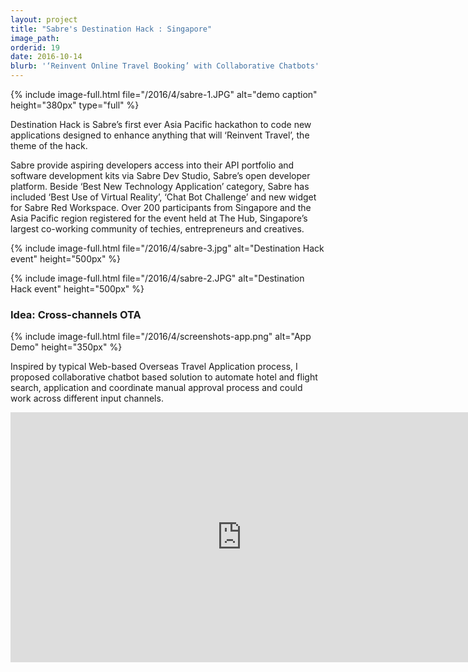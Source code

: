 ```yaml
---
layout: project
title: "Sabre's Destination Hack : Singapore"
image_path: 
orderid: 19
date: 2016-10-14
blurb: '‘Reinvent Online Travel Booking’ with Collaborative Chatbots'
---
```

{% include image-full.html file="/2016/4/sabre-1.JPG" alt="demo caption" height="380px" type="full" %}
<p class='sublead'>Destination Hack is Sabre’s first ever Asia Pacific hackathon to code new applications designed to enhance anything that will ‘Reinvent Travel’, the theme of the hack.</p>

Sabre provide aspiring developers access into their API portfolio and software development kits via Sabre Dev Studio, Sabre’s open developer platform. Beside ‘Best New Technology Application’ category, Sabre has included ‘Best Use of Virtual Reality’, ‘Chat Bot Challenge’ and new widget for Sabre Red Workspace. Over 200 participants from Singapore and the Asia Pacific region registered for the event held at The Hub, Singapore’s largest co-working community of techies, entrepreneurs and creatives.  
<!--more-->
{% include image-full.html file="/2016/4/sabre-3.jpg" alt="Destination Hack event" height="500px" %}

{% include image-full.html file="/2016/4/sabre-2.JPG" alt="Destination Hack event" height="500px" %}

### Idea: Cross-channels OTA
{% include image-full.html file="/2016/4/screenshots-app.png" alt="App Demo" height="350px" %}

Inspired by typical Web-based Overseas Travel Application process, I proposed collaborative chatbot based solution to automate hotel and flight search, application and coordinate manual approval process and could work across different input channels. 

 
<iframe width="740" height="400" src="https://www.youtube.com/embed/V60lRWqY3Pc" title="YouTube video player" frameborder="0" allow="accelerometer; autoplay; clipboard-write; encrypted-media; gyroscope; picture-in-picture" allowfullscreen></iframe>
 




